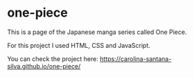 # one-piece

This is a page of the Japanese manga series called One Piece.

For this project I used HTML, CSS and JavaScript.

You can check the project here:
https://carolina-santana-silva.github.io/one-piece/
